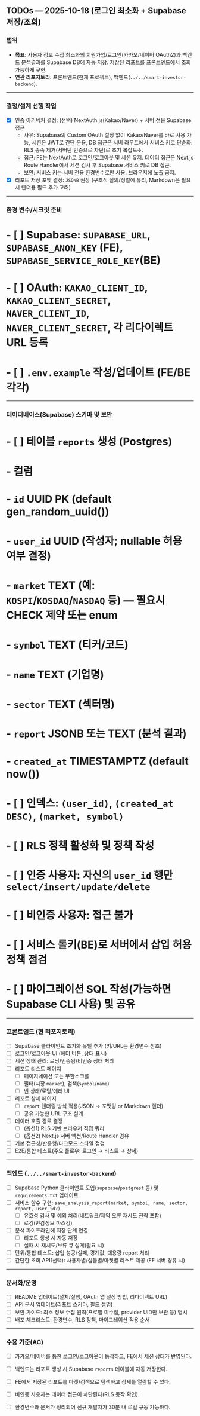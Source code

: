 ## TODOs — 2025-10-18 (로그인 최소화 + Supabase 저장/조회)

### 범위
- **목표**: 사용자 정보 수집 최소화의 회원가입/로그인(카카오/네이버 OAuth2)과 백엔드 분석결과를 Supabase DB에 자동 저장. 저장된 리포트를 프론트엔드에서 조회 가능하게 구현.
- **연관 리포지토리**: 프론트엔드(현재 프로젝트), 백엔드(`../../smart-investor-backend`).

---

### 결정/설계 선행 작업
- [x] 인증 아키텍처 결정: (선택) NextAuth.js(Kakao/Naver) + 서버 전용 Supabase 접근
  - 사유: Supabase의 Custom OAuth 설정 없이 Kakao/Naver를 바로 사용 가능, 세션은 JWT로 간단 운용, DB 접근은 서버 라우트에서 서비스 키로 단순화. RLS 종속 제거(서버단 인증으로 차단)로 초기 복잡도↓.
  - 접근: FE는 NextAuth로 로그인/로그아웃 및 세션 유지. 데이터 접근은 Next.js Route Handler에서 세션 검사 후 Supabase 서비스 키로 DB 접근.
  - 보안: 서비스 키는 서버 전용 환경변수로만 사용. 브라우저에 노출 금지.
- [x] 리포트 저장 포맷 결정: `JSONB` 권장 (구조적 질의/정렬에 유리, Markdown은 필요 시 렌더용 필드 추가 고려)

---

### 환경 변수/시크릿 준비
# - [ ] Supabase: `SUPABASE_URL`, `SUPABASE_ANON_KEY` (FE), `SUPABASE_SERVICE_ROLE_KEY`(BE)
# - [ ] OAuth: `KAKAO_CLIENT_ID`, `KAKAO_CLIENT_SECRET`, `NAVER_CLIENT_ID`, `NAVER_CLIENT_SECRET`, 각 리다이렉트 URL 등록
# - [ ] `.env.example` 작성/업데이트 (FE/BE 각각)

---

### 데이터베이스(Supabase) 스키마 및 보안
# - [ ] 테이블 `reports` 생성 (Postgres)
#   - 컬럼
#    - `id` UUID PK (default gen_random_uuid())
#    - `user_id` UUID (작성자; nullable 허용 여부 결정)
#    - `market` TEXT (예: `KOSPI`/`KOSDAQ`/`NASDAQ` 등) — 필요시 CHECK 제약 또는 enum
#    - `symbol` TEXT (티커/코드)
#    - `name` TEXT (기업명)
#    - `sector` TEXT (섹터명)
#    - `report` JSONB 또는 TEXT (분석 결과)
#    - `created_at` TIMESTAMPTZ (default now())
#  - [ ] 인덱스: `(user_id)`, `(created_at DESC)`, `(market, symbol)`
# - [ ] RLS 정책 활성화 및 정책 작성
#  - [ ] 인증 사용자: 자신의 `user_id` 행만 `select/insert/update/delete`
#  - [ ] 비인증 사용자: 접근 불가
#  - [ ] 서비스 롤키(BE)로 서버에서 삽입 허용 정책 점검
# - [ ] 마이그레이션 SQL 작성(가능하면 Supabase CLI 사용) 및 공유

---

### 프론트엔드 (현 리포지토리)
- [ ] Supabase 클라이언트 초기화 유틸 추가 (키/URL는 환경변수 참조)
- [ ] 로그인/로그아웃 UI (헤더 버튼, 상태 표시)
- [ ] 세션 상태 관리: 로딩/인증됨/비인증 상태 처리
- [ ] 리포트 리스트 페이지
  - [ ] 페이지네이션 또는 무한스크롤
  - [ ] 필터(시장 `market`), 검색(`symbol`/`name`)
  - [ ] 빈 상태/로딩/에러 UI
- [ ] 리포트 상세 페이지
  - [ ] `report` 렌더링 방식 적용(JSON → 포맷팅 or Markdown 렌더)
  - [ ] 공유 가능한 URL 구조 설계
- [ ] 데이터 호출 경로 결정
  - [ ] (옵션1) RLS 기반 브라우저 직접 쿼리
  - [ ] (옵션2) Next.js 서버 액션/Route Handler 경유
- [ ] 기본 접근성/반응형/다크모드 스타일 점검
- [ ] E2E/통합 테스트(주요 플로우: 로그인 → 리스트 → 상세)

---

### 백엔드 (`../../smart-investor-backend`)
- [ ] Supabase Python 클라이언트 도입(`supabase`/`postgrest` 등) 및 `requirements.txt` 업데이트
- [ ] 서비스 함수 구현: `save_analysis_report(market, symbol, name, sector, report, user_id?)`
  - [ ] 유효성 검사 및 예외 처리(네트워크/제약 오류 재시도 전략 포함)
  - [ ] 로깅(민감정보 마스킹)
- [ ] 분석 파이프라인에 저장 단계 연결
  - [ ] 리포트 생성 시 자동 저장
  - [ ] 실패 시 재시도/보류 큐 설계(필요 시)
- [ ] 단위/통합 테스트: 삽입 성공/실패, 경계값, 대용량 report 처리
- [ ] 간단한 조회 API(선택): 사용자별/심볼별/마켓별 리스트 제공 (FE 서버 경유 시)

---

### 문서화/운영
- [ ] README 업데이트(설치/실행, OAuth 앱 설정 방법, 리다이렉트 URL)
- [ ] API 문서 업데이트(리포트 스키마, 필드 설명)
- [ ] 보안 가이드: 최소 정보 수집 원칙(프로필 미수집, provider UID만 보관 등) 명시
- [ ] 배포 체크리스트: 환경변수, RLS 정책, 마이그레이션 적용 순서

---

### 수용 기준(AC)
- [ ] 카카오/네이버를 통한 로그인/로그아웃이 동작하고, FE에서 세션 상태가 반영된다.
- [ ] 백엔드는 리포트 생성 시 Supabase `reports` 테이블에 자동 저장한다.
- [ ] FE에서 저장된 리포트를 마켓/검색으로 탐색하고 상세를 열람할 수 있다.
- [ ] 비인증 사용자는 데이터 접근이 차단된다(RLS 동작 확인).
- [ ] 환경변수와 문서가 정리되어 신규 개발자가 30분 내 로컬 구동 가능하다.


